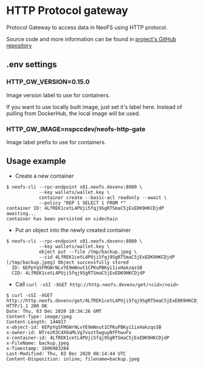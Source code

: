 # HTTP Protocol gateway

Protocol Gateway to access data in NeoFS using HTTP protocol.

Source code and more information can be found in [project's GitHub repository](https://github.com/nspcc-dev/neofs-http-gate)

## .env settings

### HTTP_GW_VERSION=0.15.0

Image version label to use for containers.

If you want to use locally built image, just set it's label here. Instead of
pulling from DockerHub, the local image will be used.

### HTTP_GW_IMAGE=nspccdev/neofs-http-gate

Image label prefix to use for containers.

## Usage example

- Create a new container
```
$ neofs-cli --rpc-endpoint s01.neofs.devenv:8080 \
            --key wallets/wallet.key \
            container create --basic-acl readonly --await \
            --policy "REP 1 SELECT 1 FROM *"
container ID: 4LfREK1cetL4PUji5fqj9SgRTSmaC5jExEDK9HKCDjdP
awaiting...
container has been persisted on sidechain

```
- Put an object into the newly created container
```
$ neofs-cli --rpc-endpoint s01.neofs.devenv:8080 \
            --key wallets/wallet.key \
            object put --file /tmp/backup.jpeg \
            --cid 4LfREK1cetL4PUji5fqj9SgRTSmaC5jExEDK9HKCDjdP
[/tmp/backup.jpeg] Object successfully stored
  ID: 6EPpYqSFMGWrNLvYE9mNnut1CPKuPBKyi1ixHakzqsSB
  CID: 4LfREK1cetL4PUji5fqj9SgRTSmaC5jExEDK9HKCDjdP
```
- Call `curl -sSI -XGET http://http.neofs.devenv/get/<cid>/<oid>`
```
$ curl -sSI -XGET http://http.neofs.devenv/get/4LfREK1cetL4PUji5fqj9SgRTSmaC5jExEDK9HKCDjdP/6EPpYqSFMGWrNLvYE9mNnut1CPKuPBKyi1ixHakzqsSB
HTTP/1.1 200 OK
Date: Thu, 03 Dec 2020 10:34:26 GMT
Content-Type: image/jpeg
Content-Length: 144017
x-object-id: 6EPpYqSFMGWrNLvYE9mNnut1CPKuPBKyi1ixHakzqsSB
x-owner-id: NTrezR3C4X8aMLVg7vozt5wguyNfFhwuFx
x-container-id: 4LfREK1cetL4PUji5fqj9SgRTSmaC5jExEDK9HKCDjdP
x-FileName: backup.jpeg
x-Timestamp: 1606983284
Last-Modified: Thu, 03 Dec 2020 08:14:44 UTC
Content-Disposition: inline; filename=backup.jpeg
```
